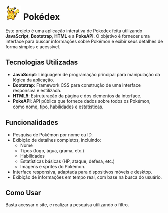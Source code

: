 # <img src="https://raw.githubusercontent.com/PokeAPI/sprites/master/sprites/pokemon/versions/generation-v/black-white/animated/25.gif" > Pokédex
Este projeto é uma aplicação interativa de Pokedex feita utilizando **JavaScript**, **Bootstrap**, **HTML** e a **PokeAPI**. O objetivo é fornecer uma interface para buscar informações sobre Pokémon e exibir seus detalhes de forma simples e acessível.

## Tecnologias Utilizadas
- **JavaScript**: Linguagem de programação principal para manipulação da lógica da aplicação.
- **Bootstrap**: Framework CSS para construção de uma interface responsiva e estilizada.
- **HTML5**: Estruturação da página e dos elementos da interface.
- **PokeAPI**: API pública que fornece dados sobre todos os Pokémon, como nome, tipo, habilidades e estatísticas.

## Funcionalidades
- Pesquisa de Pokémon por nome ou ID.
- Exibição de detalhes completos, incluindo:
  - Nome
  - Tipos (fogo, água, grama, etc.)
  - Habilidades
  - Estatísticas básicas (HP, ataque, defesa, etc.)
  - Imagens e sprites do Pokémon.
- Interface responsiva, adaptada para dispositivos móveis e desktop.
- Exibição de informações em tempo real, com base na busca do usuário.

## Como Usar
Basta acessar o site, e realizar a pesquisa utilizando o filtro.
